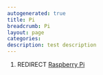 ```yaml
---
autogenerated: true
title: Pi
breadcrumb: Pi
layout: page
categories: 
description: test description
---
```


1.  REDIRECT [Raspberry Pi](Raspberry_Pi )
